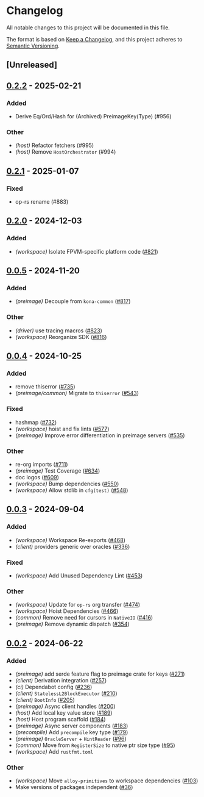 # Changelog
All notable changes to this project will be documented in this file.

The format is based on [Keep a Changelog](https://keepachangelog.com/en/1.0.0/),
and this project adheres to [Semantic Versioning](https://semver.org/spec/v2.0.0.html).

## [Unreleased]

## [0.2.2](https://github.com/kroma-network/kona/compare/kona-preimage-v0.2.1...kona-preimage-v0.2.2) - 2025-02-21

### Added

- Derive Eq/Ord/Hash for (Archived) PreimageKey(Type) (#956)

### Other

- *(host)* Refactor fetchers (#995)
- *(host)* Remove `HostOrchestrator` (#994)

## [0.2.1](https://github.com/op-rs/kona/compare/kona-preimage-v0.2.0...kona-preimage-v0.2.1) - 2025-01-07

### Fixed

- op-rs rename (#883)

## [0.2.0](https://github.com/op-rs/kona/compare/kona-preimage-v0.1.0...kona-preimage-v0.2.0) - 2024-12-03

### Added

- *(workspace)* Isolate FPVM-specific platform code ([#821](https://github.com/op-rs/kona/pull/821))

## [0.0.5](https://github.com/op-rs/kona/compare/kona-preimage-v0.0.4...kona-preimage-v0.0.5) - 2024-11-20

### Added

- *(preimage)* Decouple from `kona-common` ([#817](https://github.com/op-rs/kona/pull/817))

### Other

- *(driver)* use tracing macros ([#823](https://github.com/op-rs/kona/pull/823))
- *(workspace)* Reorganize SDK ([#816](https://github.com/op-rs/kona/pull/816))

## [0.0.4](https://github.com/op-rs/kona/compare/kona-preimage-v0.0.3...kona-preimage-v0.0.4) - 2024-10-25

### Added

- remove thiserror ([#735](https://github.com/op-rs/kona/pull/735))
- *(preimage/common)* Migrate to `thiserror` ([#543](https://github.com/op-rs/kona/pull/543))

### Fixed

- hashmap ([#732](https://github.com/op-rs/kona/pull/732))
- *(workspace)* hoist and fix lints ([#577](https://github.com/op-rs/kona/pull/577))
- *(preimage)* Improve error differentiation in preimage servers ([#535](https://github.com/op-rs/kona/pull/535))

### Other

- re-org imports ([#711](https://github.com/op-rs/kona/pull/711))
- *(preimage)* Test Coverage ([#634](https://github.com/op-rs/kona/pull/634))
- doc logos ([#609](https://github.com/op-rs/kona/pull/609))
- *(workspace)* Bump dependencies ([#550](https://github.com/op-rs/kona/pull/550))
- *(workspace)* Allow stdlib in `cfg(test)` ([#548](https://github.com/op-rs/kona/pull/548))

## [0.0.3](https://github.com/op-rs/kona/compare/kona-preimage-v0.0.2...kona-preimage-v0.0.3) - 2024-09-04

### Added
- *(workspace)* Workspace Re-exports ([#468](https://github.com/op-rs/kona/pull/468))
- *(client)* providers generic over oracles ([#336](https://github.com/op-rs/kona/pull/336))

### Fixed
- *(workspace)* Add Unused Dependency Lint ([#453](https://github.com/op-rs/kona/pull/453))

### Other
- *(workspace)* Update for `op-rs` org transfer ([#474](https://github.com/op-rs/kona/pull/474))
- *(workspace)* Hoist Dependencies ([#466](https://github.com/op-rs/kona/pull/466))
- *(common)* Remove need for cursors in `NativeIO` ([#416](https://github.com/op-rs/kona/pull/416))
- *(preimage)* Remove dynamic dispatch ([#354](https://github.com/op-rs/kona/pull/354))

## [0.0.2](https://github.com/op-rs/kona/compare/kona-preimage-v0.0.1...kona-preimage-v0.0.2) - 2024-06-22

### Added
- *(preimage)* add serde feature flag to preimage crate for keys ([#271](https://github.com/op-rs/kona/pull/271))
- *(client)* Derivation integration ([#257](https://github.com/op-rs/kona/pull/257))
- *(ci)* Dependabot config ([#236](https://github.com/op-rs/kona/pull/236))
- *(client)* `StatelessL2BlockExecutor` ([#210](https://github.com/op-rs/kona/pull/210))
- *(client)* `BootInfo` ([#205](https://github.com/op-rs/kona/pull/205))
- *(preimage)* Async client handles ([#200](https://github.com/op-rs/kona/pull/200))
- *(host)* Add local key value store ([#189](https://github.com/op-rs/kona/pull/189))
- *(host)* Host program scaffold ([#184](https://github.com/op-rs/kona/pull/184))
- *(preimage)* Async server components ([#183](https://github.com/op-rs/kona/pull/183))
- *(precompile)* Add `precompile` key type ([#179](https://github.com/op-rs/kona/pull/179))
- *(preimage)* `OracleServer` + `HintReader` ([#96](https://github.com/op-rs/kona/pull/96))
- *(common)* Move from `RegisterSize` to native ptr size type ([#95](https://github.com/op-rs/kona/pull/95))
- *(workspace)* Add `rustfmt.toml`

### Other
- *(workspace)* Move `alloy-primitives` to workspace dependencies ([#103](https://github.com/op-rs/kona/pull/103))
- Make versions of packages independent ([#36](https://github.com/op-rs/kona/pull/36))
